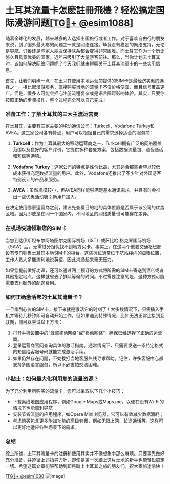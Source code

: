 # 土耳其流量卡怎麽註冊飛機？轻松搞定国际漫游问题[[TG💪+ @esim1088](https://t.me/s/esim1088)]

随着全球化的发展，越来越多的人选择出国旅行或者工作。对于喜欢自由行的朋友来说，到了国外最头疼的问题之一就是网络连接。毕竟没有稳定的网络支持，无论是导航、订餐还是与家人朋友保持联系都会变得非常困难。而土耳其作为一个历史悠久且风景优美的国家，近年来吸引了大量游客前往。那么，当你计划去土耳其时，该如何解决网络问题呢？今天我们就来聊聊关于土耳其流量卡的一些实用信息。

首先，让我们明确一点：在土耳其使用本地运营商提供的SIM卡是最经济实惠的选择之一。相比起漫游服务，直接购买当地的流量卡不仅价格便宜，而且信号覆盖更广。但是，很多人可能会担心注册流程复杂或是语言障碍影响体验。其实，只要你按照正确的步骤操作，整个过程完全可以自己完成！

### 准备工作：了解土耳其的三大主流运营商

在土耳其，主要有三家主要的移动通信公司：Turkcell、Vodafone Turkey和AVEA。这三家公司各有特点，用户可以根据自己的需求选择适合的服务商：

1. **Turkcell**：作为土耳其最大的移动运营商之一，Turkcell拥有广泛的网络覆盖范围以及良好的客户评价。它提供多种套餐方案，包括数据流量包、语音通话和短信等选项。
   
2. **Vodafone Turkey**：这家公司的特点是性价比高，尤其适合那些希望以较低成本获得充足数据流量的用户。此外，Vodafone还推出了不少针对外国游客特别设计的产品和服务。

3. **AVEA**：虽然规模较小，但AVEA同样能够满足基本通讯需求，并且有时会推出一些优惠活动吸引新用户加入。

在决定使用哪家运营商之前，建议先查看目的地的具体位置是否属于该公司的优势区域。因为即使是在同一个国家内，不同地区的网络质量也可能存在差异。

### 在机场快速领取您的SIM卡

当您到达伊斯坦布尔阿塔图尔克国际机场（IST）或萨比哈·格克琴国际机场（SAW）后，无需过分担忧找不到地方买卡。事实上，在这两个重要交通枢纽都设有专门销售土耳其本地SIM卡的柜台。这些摊位通常位于航站楼内的显眼位置，工作人员大多能流利地说英语，因此沟通起来毫无压力。

如果您提前做好功课，还可以通过网上预订的方式将所需的SIM卡寄送到酒店或者其他指定地点，这样就省去了排队等候的时间。不过需要注意的是，这种方式可能需要支付额外的配送费用。

### 如何正确激活您的土耳其流量卡？

一旦拿到心仪的SIM卡，接下来就是激活它的时刻了！大多数情况下，只需插入手机并等待几秒钟即可自动开始工作。但如果遇到特殊情况，比如无法正常连接到互联网，则可以尝试以下方法：

1. 打开手机设置中的“蜂窝移动网络”或“移动网络”，确保已经选择了正确的运营商。
2. 登录运营商官网查询具体的激活指南。通常情况下，只需要发送一条特定格式的短信给客服号码就能完成激活手续。
3. 如果仍然存在问题，不妨拨打当地客服热线寻求帮助。记住，许多客服中心都支持多国语言服务，所以不必害怕交流困难。

### 小贴士：如何最大化利用您的流量资源？

为了充分利用所购买的流量卡，您可以采取以下几个小技巧：

- 下载离线地图应用程序，例如Google Maps或Maps.me，以便在没有Wi-Fi的情况下也能顺利导航；
- 安装节省流量的应用程序，如Opera Mini浏览器，它可以有效减少数据消耗；
- 考虑购买包含更多附加功能的高级套餐，例如无限上网、长途通话等，这样可以更好地适应各种场景下的需求。

### 总结

综上所述，土耳其流量卡的注册和使用其实并不像想象中那么麻烦。只要事先做好充分准备，并遵循上述指导方针，即使是第一次踏上这片土地的新手也能轻松搞定一切。希望这篇文章能够帮助到即将踏上土耳其之旅的朋友们，祝大家旅途愉快！

[[TG💪+ @esim1088](https://t.me/s/esim1088) ![Image](https://i.postimg.cc/4NQfJmqS/Snipaste-2025-05-13-00-14-12.png)]